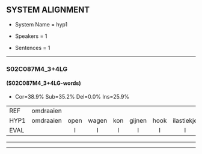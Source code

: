 
## SYSTEM ALIGNMENT

- System Name = hyp1

- Speakers = 1

- Sentences = 1

---

### S02C087M4_3+4LG

#### (S02C087M4_3+4LG-words)

- Cor=38.9%	Sub=35.2%	Del=0.0%	Ins=25.9%

|  |  |  |  |  |  |  |  |  |  |  |  |  |  |  |  |  |  |  |  |  |  |  |  |  |  |  |  |  |  |  |  |  |  |  |  |  |  |  |  |  |  |  |  |  |  |  |  |  |  |  |  |  |  |  |
|:--- |:---:|:---:|:---:|:---:|:---:|:---:|:---:|:---:|:---:|:---:|:---:|:---:|:---:|:---:|:---:|:---:|:---:|:---:|:---:|:---:|:---:|:---:|:---:|:---:|:---:|:---:|:---:|:---:|:---:|:---:|:---:|:---:|:---:|:---:|:---:|:---:|:---:|:---:|:---:|:---:|:---:|:---:|:---:|:---:|:---:|:---:|:---:|:---:|:---:|:---:|:---:|:---:|:---:|:---:|
| REF | omdraaien |  |  |  |  |  |  |  |  | poppenwagen | konijnenhok | elastiekje | ruziemaken | teddybeer | dierentuin | paddenstoelen | verstoppertje | wasmachine | fototoestel | toiletpapier | vrachtwagen | buurmannen | vogelkooi |  | olifant | schommelen |  |  |  | iedereen | schoenenwinkel | knutselen | ophangen | verjaardag |  | sprookjesboek | tandenborstel | lucifer | slaapkamer | achterdeur |  | ziekenhuis | nieuwsgierig | afblijven | kabouter | washandje | sneeuwwitje | goeiendag | vakantie | limonade | autorijden | eindelijk | familie | chocolade |
| HYP1 | omdraaien | open | wagen | kon | gijnen | hook | ilastiekje | ruzie | maken | dari | weer | dieje | van | tuin | padden | stoelen | verstoppertje | wasmachine | fototoestel | foaletpapier | vrachtwagen | buurmannen | vogelkooi | olifan | d | schommelen | di | derejen | schoenen | winkel | moet | zullen | ophangen | verjaardag | spronkjesboek | tanden | borsten | lugiver | slaapkamer | achterdeur | zeken | huis | nieuwsgierig | afblijven | kabouter | wachthandje | sneeuwetje | goeiendag | vakantie | hemonaden | autorijden | eindelijk | familie | chocolade |
| EVAL |  | I | I | I | I | I | I | I | I | S | S | S | S | S | S | S |  |  |  | S |  |  |  | I | S |  | I | I | I | S | S | S |  |  | I | S | S | S |  |  | I | S |  |  |  | S | S |  |  | S |  |  |  |  |
---

---
